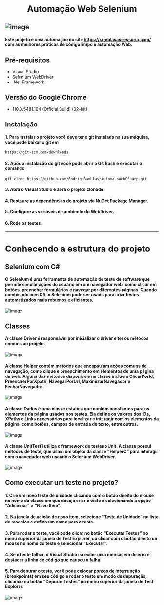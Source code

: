 <h1 align="center">  Automação Web Selenium </h1>

## ![image](https://user-images.githubusercontent.com/50155338/227587087-4a8f23f6-50d4-4bac-b281-e346842215a3.png)


#### Este projeto é uma automação do site https://ramblasassessoria.com/ com as melhores práticas de código limpo e automação Web.

## Pré-requisitos
* Visual Studio
* Selenium WebDriver
* .Net Framework

## Versão do Google Chrome
  * 110.0.5481.104 (Official Build) (32-bit)
  
## Instalação
#### 1. Para instalar o projeto você deve ter o git instalado na sua máquina, você pode baixar o git em 
```
https://git-scm.com/downloads
```
#### 2. Após a instalação do git você pode abrir o Git Bash e executar o comando
```
git clone https://github.com/RodrigoRamblas/Automa-oWebCSharp.git
```
#### 3. Abra o Visual Studio e abra o projeto clonado.
#### 4. Restaure as dependências do projeto via NuGet Package Manager.
#### 5. Configure as variáveis de ambiente do WebDriver.
#### 6. Rode os testes.

---------------------------------------------------------------------------------------------------------------------

# Conhecendo a estrutura do projeto

## Selenium com C#
#### O Selenium é uma ferramenta de automação de teste de software que permite simular ações do usuário em um navegador web, como clicar em botões, preencher formulários e navegar por diferentes páginas. Quando combinado com C#, o Selenium pode ser usado para criar testes automatizados mais robustos e eficientes.
![image](https://user-images.githubusercontent.com/50155338/227555008-9d534180-bfc1-4b33-b1b3-134b0f1bec7e.png)

## Classes
#### A classe Driver é responsável por inicializar o driver e ter os métodos comuns ao projeto.
![image](https://user-images.githubusercontent.com/50155338/227552430-6111ba61-23b8-4aa0-9655-636adc65c257.png)
#### A classe Helper contém métodos que encapsulam ações comuns de navegação, como clique e preenchimento em elementos de uma página da web. Alguns dos métodos disponíveis na classe incluem ClicarPorId, PreencherPorXpath, NavegarPorUrl, MaximizarNavegador e FecharNavegador.
![image](https://user-images.githubusercontent.com/50155338/227553090-f5b92aa6-8740-4485-91ee-b583ffbb2793.png)
#### A classe Dados é uma classe estática que contém constantes para os elementos da página usados nos testes. Ela define os valores dos IDs, XPaths e Links necessários para localizar e interagir com os elementos da página, como botões, campos de entrada de texto, entre outros.
![image](https://user-images.githubusercontent.com/50155338/227553408-d648f5d9-f93c-4203-98d4-3ad446324c49.png)
#### A classe UnitTest1 utiliza o framework de testes xUnit. A classe possui métodos de teste, que usam um objeto da classe "HelperC" para interagir com o navegador web usando o Selenium WebDriver.
![image](https://user-images.githubusercontent.com/50155338/227553650-9f2da7b2-0268-4cd2-961b-257b789105ee.png)

## Como executar um teste no projeto?
#### 1. Crie um novo teste de unidade clicando com o botão direito do mouse no nome da classe em que deseja criar o teste e selecionando a opção "Adicionar" > "Novo Item".
#### 2. Na janela de adição de novo item, selecione "Teste de Unidade" na lista de modelos e defina um nome para o teste.
#### 3. Para rodar o teste, você pode clicar no botão "Executar Testes" no menu superior da janela de Test Explorer, ou clicar com o botão direito do mouse no nome do teste e selecionar "Executar".
#### 4. Se o teste falhar, o Visual Studio irá exibir uma mensagem de erro e destacar a linha de código que causou a falha.
#### 5. Para depurar o teste, você pode colocar pontos de interrupção (breakpoints) em seu código e rodar o teste em modo de depuração, clicando no botão "Depurar Testes" no menu superior da janela de Test Explorer.
![image](https://user-images.githubusercontent.com/50155338/227557318-976d524d-c7db-4bb1-b872-9a38efffcda9.png)

